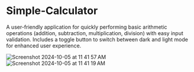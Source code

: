 # Simple-Calculator
A user-friendly application for quickly performing basic arithmetic operations (addition, subtraction, multiplication, division) with easy input validation.
Includes a toggle button to switch between dark and light mode for enhanced user experience.

![Screenshot 2024-10-05 at 11 41 57 AM](https://github.com/user-attachments/assets/8149f9de-f9ee-4b43-a693-e1623dc0b2c0)
![Screenshot 2024-10-05 at 11 41 19 AM](https://github.com/user-attachments/assets/3d972937-70d3-4db6-adc1-e74a927e62c1)
